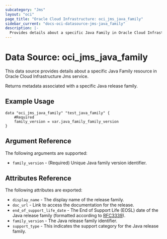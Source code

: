 ```yaml
---
subcategory: "Jms"
layout: "oci"
page_title: "Oracle Cloud Infrastructure: oci_jms_java_family"
sidebar_current: "docs-oci-datasource-jms-java_family"
description: |-
  Provides details about a specific Java Family in Oracle Cloud Infrastructure Jms service
---
```


# Data Source: oci_jms_java_family
This data source provides details about a specific Java Family resource in Oracle Cloud Infrastructure Jms service.

Returns metadata associated with a specific Java release family.


## Example Usage

```hcl
data "oci_jms_java_family" "test_java_family" {
	#Required
	family_version = var.java_family_family_version
}
```

## Argument Reference

The following arguments are supported:

* `family_version` - (Required) Unique Java family version identifier.


## Attributes Reference

The following attributes are exported:

* `display_name` - The display name of the release family.
* `doc_url` - Link to access the documentation for the release.
* `end_of_support_life_date` - The End of Support Life (EOSL) date of the Java release family (formatted according to [RFC3339](https://datatracker.ietf.org/doc/html/rfc3339)). 
* `family_version` - The Java release family identifier.
* `support_type` - This indicates the support category for the Java release family.

